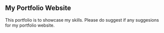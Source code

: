 ## My Portfolio Website
This portfolio is to showcase my skills. 
Please do suggest if any suggesions for my portfolio website.